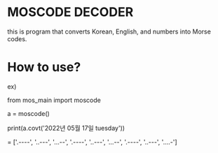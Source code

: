 # MOSCODE DECODER
this is program that converts Korean, English, and numbers into Morse codes.

# How to use?

ex)

from mos_main import moscode

a = moscode() 

print(a.covt('2022년 05월 17일 tuesday'))

= ['.----', '..---', '...--', '.----', '..---', '...--', '.----', '..---', '....-']
